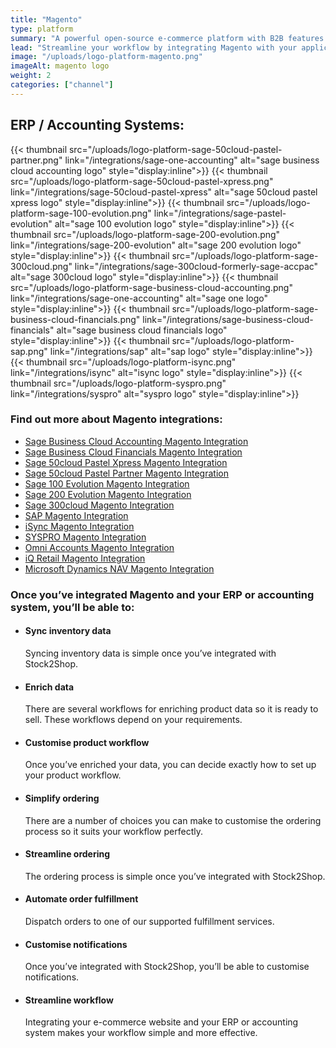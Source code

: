```yaml
---
title: "Magento"
type: platform
summary: "A powerful open-source e-commerce platform with B2B features scaled for complex data."
lead: "Streamline your workflow by integrating Magento with your applications."
image: "/uploads/logo-platform-magento.png"
imageAlt: magento logo
weight: 2
categories: ["channel"]
---
```


## ERP / Accounting Systems:
{{< thumbnail src="/uploads/logo-platform-sage-50cloud-pastel-partner.png" link="/integrations/sage-one-accounting" alt="sage business cloud accounting logo" style="display:inline">}}
{{< thumbnail src="/uploads/logo-platform-sage-50cloud-pastel-xpress.png" link="/integrations/sage-50cloud-pastel-xpress" alt="sage 50cloud pastel xpress logo" style="display:inline">}}
{{< thumbnail src="/uploads/logo-platform-sage-100-evolution.png" link="/integrations/sage-pastel-evolution" alt="sage 100 evolution logo" style="display:inline">}}
{{< thumbnail src="/uploads/logo-platform-sage-200-evolution.png" link="/integrations/sage-200-evolution" alt="sage 200 evolution logo" style="display:inline">}}
{{< thumbnail src="/uploads/logo-platform-sage-300cloud.png" link="/integrations/sage-300cloud-formerly-sage-accpac" alt="sage 300cloud logo" style="display:inline">}}
{{< thumbnail src="/uploads/logo-platform-sage-business-cloud-accounting.png" link="/integrations/sage-one-accounting" alt="sage one logo" style="display:inline">}}
{{< thumbnail src="/uploads/logo-platform-sage-business-cloud-financials.png" link="/integrations/sage-business-cloud-financials" alt="sage business cloud financials logo" style="display:inline">}}
{{< thumbnail src="/uploads/logo-platform-sap.png" link="/integrations/sap" alt="sap logo" style="display:inline">}}
{{< thumbnail src="/uploads/logo-platform-isync.png" link="/integrations/isync" alt="isync logo" style="display:inline">}}
{{< thumbnail src="/uploads/logo-platform-syspro.png" link="/integrations/syspro" alt="syspro logo" style="display:inline">}}

### Find out more about Magento integrations:

- [Sage Business Cloud Accounting Magento Integration](/integrations/sage-one-magento/ "Sage Business Cloud Accounting (formerly Sage One) Magento Integration")
- [Sage Business Cloud Financials Magento Integration](/integrations/sage-business-cloud-financials-magento/ "Sage Business Cloud Financials (formerly Sage live) Magento Integration")
- [Sage 50cloud Pastel Xpress Magento Integration](/integrations/sage-50cloud-pastel-xpress-magento-integration/ "Sage 50cloud Pastel Xpress Magento Integration")
- [Sage 50cloud Pastel Partner Magento Integration](/integrations/sage-pastel-partner-magento/ "Sage 50cloud Pastel Partner(formerly Sage Pastel Partner) Magento Integration")
- [Sage 100 Evolution Magento Integration](/integrations/sage-evolution-magento/ "Sage 100 Evolution  Magento Integration")
- [Sage 200 Evolution Magento Integration](/integrations/sage-200-evolution-magento-integration/ "Sage 200 Evolution Magento Integration")
- [Sage 300cloud Magento Integration](/integrations/sage-300cloud-magento-integration/ "Sage 300cloud Magento Integration")
- [SAP Magento Integration](/integrations/sap-magento/ "SAP Magento Integration")
- [iSync Magento Integration](/integrations/isync-magento/ "iSync Magento Integration")
- [SYSPRO Magento Integration](/integrations/syspro-magento/ "SYSPRO Magento Integration")
- [Omni Accounts Magento Integration](/integrations/omni-accounts-magento/ "Omni Accounts Magento Integration")
- [iQ Retail Magento Integration](/integrations/iq-retail-magento-integration/ "iQ Retail Magento Integration")
- [Microsoft Dynamics NAV Magento Integration](/integrations/ms-navision-magento-integration/ "Microsoft Dynamics NAV Magento Integration")

### Once you’ve integrated Magento and your ERP or accounting system, you’ll be able to:

*   #### Sync inventory data
    
    Syncing inventory data is simple once you’ve integrated with Stock2Shop.
*   #### Enrich data
    
    There are several workflows for enriching product data so it is ready to sell. These workflows depend on your requirements.
*   #### Customise product workflow
    
    Once you’ve enriched your data, you can decide exactly how to set up your product workflow.
*   #### Simplify ordering
    
    There are a number of choices you can make to customise the ordering process so it suits your workflow perfectly.
*   #### Streamline ordering
    
    The ordering process is simple once you’ve integrated with Stock2Shop.
*   #### Automate order fulfillment
    
    Dispatch orders to one of our supported fulfillment services.
*   #### Customise notifications
    
    Once you’ve integrated with Stock2Shop, you’ll be able to customise notifications.
*   #### Streamline workflow
    
    Integrating your e-commerce website and your ERP or accounting system makes your workflow simple and more effective.